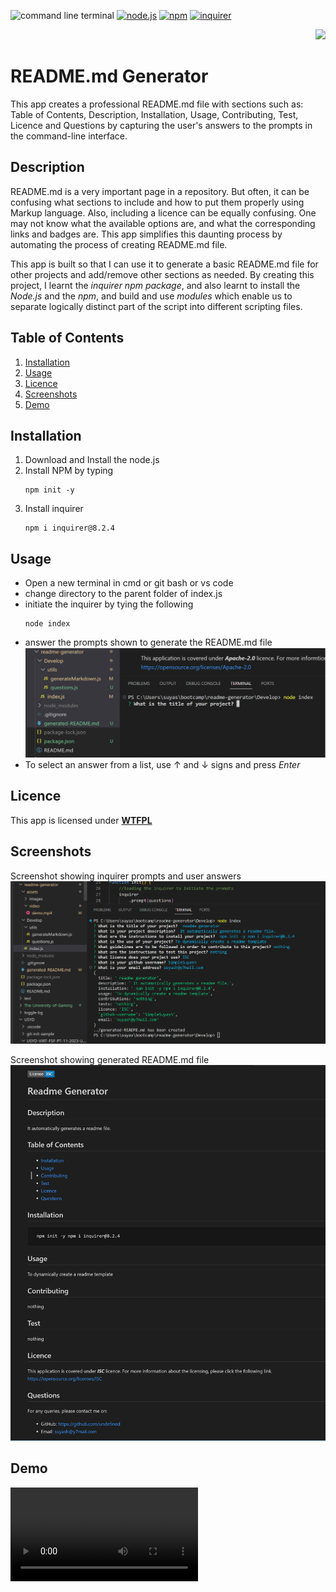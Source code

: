
![command line terminal](https://img.shields.io/badge/command%20line%20terminal-blue?style=for-the-badge&logo=windows%20terminal&logoColor=white&labelColor=red) [![node.js](https://img.shields.io/badge/Node.js-blue?style=for-the-badge&logo=Node.js&logoColor=white&labelColor=red)](https://nodejs.org/en) [![npm](https://img.shields.io/badge/npm-blue?style=for-the-badge&logo=npm&logoColor=white&labelColor=red)](https://www.npmjs.com/) [![inquirer](https://img.shields.io/badge/inquirer-blue?style=for-the-badge&logo=npm&logoColor=white&labelColor=red)](https://www.npmjs.com/package/inquirer)


<div align="right"> 
<a href= "http://www.wtfpl.net/about/"><img src = "https://img.shields.io/badge/License-WTFPL-brightgreen.svg"></a>
</div>

# README.md Generator

This app creates a professional README.md file with sections such as: Table of Contents, Description, Installation, Usage, Contributing, Test, Licence and Questions by capturing the user's answers to the prompts in the command-line interface.

##  Description

README.md is a very important page in a repository. But often, it can be confusing what sections to include and how to put them properly using Markup language. Also, including a licence can be equally confusing. One may not know what the available options are, and what the corresponding links and badges are. This app simplifies this daunting process by automating the process of creating README.md file. 

This app is built so that I can use it to generate a basic README.md file for other projects and add/remove other sections as needed. By creating this project, I learnt the *inquirer npm package*, and also learnt to install the *Node.js* and the *npm*, and build and use *modules* which enable us to separate logically distinct part of the script into different scripting files.

## Table of Contents

1. [Installation](#installation)
1. [Usage](#usage)
1. [Licence](#licence)
1. [Screenshots](#screenshots)
1. [Demo](#demo)


## Installation 

1. Download and Install the node.js 
1. Install NPM by typing
    ```       
    npm init -y
    ```
1. Install inquirer     
    ```         
    npm i inquirer@8.2.4
    ```

## Usage

- Open a new terminal in cmd or git bash or vs code
- change directory to the parent folder of index.js
- initiate the inquirer by tying the following
    ```
    node index
    ``````
- answer the prompts shown to generate the README.md file              
![inquirer starting](./assets/images/usage.png)
- To select an answer from a list, use ↑ and ↓ signs and press *Enter*



## Licence

This app is licensed under [**WTFPL**](http://www.wtfpl.net/about/)

## Screenshots

Screenshot showing inquirer prompts and user answers          
![inquirer prompts and user answers](./assets/images/inquirer.png)

Screenshot showing generated README.md file             
![generated README.md file](./assets/images/readme.png)

## Demo
<video controls>
    <source src="./assets/video/demo-updated.mp4" type="video/mp4">
</video>









